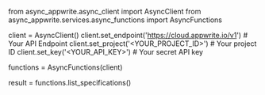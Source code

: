from async_appwrite.async_client import AsyncClient
from async_appwrite.services.async_functions import AsyncFunctions


client = AsyncClient()
client.set_endpoint('https://cloud.appwrite.io/v1') # Your API Endpoint
client.set_project('<YOUR_PROJECT_ID>') # Your project ID
client.set_key('<YOUR_API_KEY>') # Your secret API key

functions = AsyncFunctions(client)

result = functions.list_specifications()
